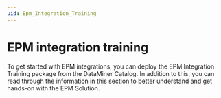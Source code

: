 ```yaml
---
uid: Epm_Integration_Training
---
```


# EPM integration training

To get started with EPM integrations, you can deploy the EPM Integration Training package from the DataMiner Catalog. In addition to this, you can read through the information in this section to better understand and get hands-on with the EPM Solution.

